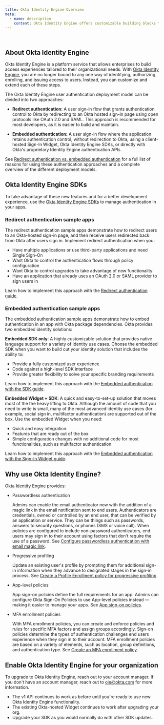 ```yaml
---
title: Okta Identity Engine Overview
meta:
  - name: description
    content: Okta Identity Engine offers customizable building blocks that can support dynamic, app-based user journeys. Find out more about Okta Identity Engine, why you would use it, and how to upgrade your org.
---
```

<ApiLifecycle access="ie" /><br>
<ApiLifecycle access="Limited GA" />

## About Okta Identity Engine

Okta Identity Engine is a platform service that allows enterprises to build access experiences tailored to their organizational needs. With [Okta Identity Engine](https://help.okta.com/okta_help.htm?type=oie&id=ext-get-started-oie), you are no longer bound to any one way of identifying, authorizing, enrolling, and issuing access to users. Instead, you can customize and extend each of these steps.

The Okta Identity Engine user authentication deployment model can be divided into two approaches:

* **Redirect authentication:** A user sign-in flow that grants authentication control to Okta by redirecting to an Okta hosted sign-in page using open protocols like OAuth 2.0 and SAML. This approach is recommended for most developers, as it is easier to build and maintain.

* **Embedded authentication:** A user sign-in flow where the application retains authentication control, without redirection to Okta, using a client-hosted Sign-In Widget, Okta Identity Engine SDKs, or directly with Okta's proprietary Identity Engine authentication APIs.

See [Redirect authentication vs. embedded authentication](/docs/concepts/redirect-vs-embedded/) for a full list of reasons for using these authentication approaches and a complete overview of the different deployment models.

## Okta Identity Engine SDKs

To take advantage of these new features and for a better development experience, use the [Okta Identity Engine SDKs](https://developer.okta.com/code/oie/) to manage authentication in your apps.

### Redirect authentication sample apps

The redirect authentication sample apps demonstrate how to redirect users to an Okta-hosted sign-in page, and then receive users redirected back from Okta after users sign in. Implement redirect authentication when you:

* Have multiple applications or use third-party applications and need Single Sign-On
* Want Okta to control the authentication flows through policy configuration
* Want Okta to control upgrades to take advantage of new functionality
* Have an application that already uses an OAuth 2.0 or SAML provider to sign users in

Learn how to implement this approach with the [Redirect authentication guide](/docs/guides/sampleapp-oie-redirectauth/).

### Embedded authentication sample apps

The embedded authentication sample apps demonstrate how to embed authentication in an app with Okta package dependencies. Okta provides two embedded identity solutions:

**Embedded SDK only**: A highly customizable solution that provides native language support for a variety of identity use cases. Choose the embedded SDK when you want to build out your identity solution that includes the ability to:

* Provide a fully customized user experience
* Code against a high-level SDK interface
* Provide greater flexibility to solve your specific branding requirements

Learn how to implement this approach with the [Embedded authentication with the SDK guide](/docs/guides/oie-embedded-sdk-overview/).

**Embedded Widget + SDK**: A quick and easy-to-set-up solution that moves most of the the heavy lifting to Okta. Although the amount of code that you need to write is small, many of the most advanced identity use cases (for example, social sign in, multifactor authentication) are supported out of the box. Use the embedded Widget when you need:

* Quick and easy integration
* Features that are ready out of the box
* Simple configuration changes with no additional code for most functionalities, such as multifactor authentication

Learn how to implement this approach with the [Embedded authentication with the Sign-In Widget guide](/docs/guides/oie-embedded-widget-overview/).

## Why use Okta Identity Engine?

Okta Identity Engine provides:

* Passwordless authentication

    Admins can enable the email authenticator now with the addition of a magic link in the email notification sent to end users. Authenticators are credentials, owned or controlled by an end user, that can be verified by an application or service. They can be things such as passwords, answers to security questions, or phones (SMS or voice call). When policies are configured to include non-password authenticators, end users may sign in to their account using factors that don't require the use of a password. See [Configure passwordless authentication with email magic link](https://help.okta.com/okta_help.htm?type=oie&id=ext-passwordless-auth).

* Progressive profiling

  Update an existing user's profile by prompting them for additional sign-in information when they advance to designated stages in the sign-in process. See [Create a Profile Enrollment policy for progressive profiling](https://help.okta.com/okta_help.htm?type=oie&id=ext-create-profile-enrollment).

* App-level policies

  App sign-on policies define the full requirements for an app. Admins can configure Okta Sign-On Policies to use App-level policies instead &mdash; making it easier to manage your apps. See [App sign-on policies](https://help.okta.com/okta_help.htm?type=oie&id=ext-about-asop).

* MFA enrollment policies

  With MFA enrollment policies, you can create and enforce policies and rules for specific MFA factors and assign groups accordingly. Sign-on policies determine the types of authentication challenges end users experience when they sign in to their account. MFA enrollment policies are based on a variety of elements, such as location, group definitions, and authentication type. See [Create an MFA enrollment policy](https://help.okta.com/okta_help.htm?type=oie&id=ext-create-mfa-policy).

## Enable Okta Identity Engine for your organization

To upgrade to Okta Identity Engine, reach out to your account manager. If you don't have an account manager, reach out to oie@okta.com for more information.

* The v1 API continues to work as before until you're ready to use new Okta Identity Engine functionality.
* The existing Okta-hosted Widget continues to work after upgrading your org.
* Upgrade your SDK as you would normally do with other SDK updates.
